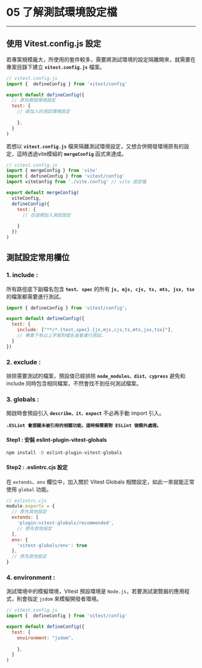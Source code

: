# 05 了解測試環境設定檔

---

## 使用 Vitest.config.js 設定

若專案規模龐大，所使用的套件較多，需要將測試環境的設定隔離開來，就需要在專案目錄下建立 **`vitest.config.js`** 檔案。

```js
// vitest.config.js
import {  defineConfig } from 'vitest/config'

export default defineConfig({
  // 原先開發環境設定
  test: {
    // 欲加入的測試環境設定
    
    },
  }
)
```

若想以 **`vitest.config.js`** 檔來隔離測試環境設定，又想合併開發環境原有的設定，這時透過vite模組的 **`mergeConfig`** 函式來達成。

```js
// vitest.config.js
import { mergeConfig } from 'vite'
import { defineConfig } from 'vitest/config'
import viteConfig from './vite.config' // vite 設定檔

export default mergeConfig(
  viteConfig,
  defineConfig({
    test: {
      // 在這裡加入測試設定
      
    }
  })
)
```

## 測試設定常用欄位

### 1. include : 

所有路徑底下副檔名包含 **`test`**、**`spec`** 的所有 **`js, mjs, cjs, ts, mts, jsx, tsx`** 的檔案都需要進行測試。 

```js
import { defineConfig } from 'vitest/config';

export default defineConfig({
  test: {
    include: ["**/*.{test,spec}.{js,mjs,cjs,ts,mts,jsx,tsx}"],
    // 專案下有以上字尾附檔名皆會進行測試。
  }
})
```

### 2. exclude :

排除需要測試的檔案，預設值已經排除 **`node_modules、dist、cypress`** 避免和 include 同時包含相同檔案，不然會找不到任何測試檔案。

### 3. globals :

開啟時會預設引入 **`describe、it、expect`** 不必再手動 import 引入。

**`⚠️ESLint 會提醒未被引用的相關功能，這時候需要對 ESLint 做額外處理。`** 

#### Step1 : 安裝 eslint-plugin-vitest-globals

```bash
npm install -D eslint-plugin-vitest-globals
```

#### Step2 : .eslintrc.cjs 設定

在 `extends`、`env` 欄位中，加入關於 Vitest Globals 相關設定，如此一來就能正常使用 `global` 功能。

```js
// eslintrc.cjs
module.exports = {
  // 原先其他設定
  extends: [
    'plugin:vitest-globals/recommended',
    // 原先其他設定
  ],
  env: {
    'vitest-globals/env': true
  },
  // 原先其他設定
}
```

### 4. environment :

測試環境中的模擬環境，Vitest 預設環境是 `Node.js`，若要測試瀏覽器的應用程式，則會指定 `jsdom` 來模擬開發者環境。

```js
// vitest.config.js
import {  defineConfig } from 'vitest/config'

export default defineConfig({
  test: {
    environment: "jsdom",
    
    },
  }
)
```